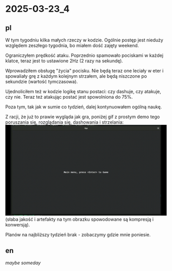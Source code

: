 # 2025-03-23_4
## pl
W tym tygodniu kilka małych rzeczy w kodzie. Ogólnie postęp jest nieduży względem zeszłego tygodnia, bo miałem dość zajęty weekend.

Ograniczyłem prędkość ataku. Poprzednio spamowało pociskami w każdej klatce, teraz jest to ustawione 2Hz (2 razy na sekundę).

Wprowadziłem obsługę "życia" pocisku. Nie będą teraz one leciały w eter i spowaliały grę z każdym kolejnym strzałem, ale będą niszczone po sekundzie (wartość tymczasowa).

Ujednoliciłem też w kodzie logikę stanu postaci: czy dashuje, czy atakuje, czy nie.
Teraz też atakując postać jest spowolniona do 75%.

Poza tym, tak jak w sumie co tydzień, dalej kontynuowałem ogólną naukę.

Z racji, że już to prawie wygląda jak gra, poniżej gif z prostym demo tego poruszania się, rozglądania się, dashowania i strzelania:\
![demo](2025-03-23_4.gif)\
(słaba jakość i artefakty na tym obrazku spowodowane są kompresją i konwersją). 

Planów na najbliższy tydzień brak - zobaczymy gdzie mnie poniesie.

## en
*maybe someday*
